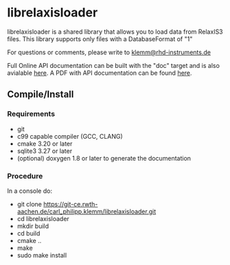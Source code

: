 # librelaxisloader

librelaxisloader is a shared library that allows you to load data from RelaxIS3 files. This library supports only files with a DatabaseFormat of "1"

For questions or comments, please write to klemm@rhd-instruments.de

Full Online API documentation can be built with the "doc" target and is also avialable [here](http://uvos.xyz/kiss/librelaxisloaderdoc).
A PDF with API documentation can be found [here](http://uvos.xyz/kiss/librelaxisloader.pdf).

## Compile/Install

### Requirements

* git
* c99 capable compiler (GCC, CLANG)
* cmake 3.20 or later
* sqlite3 3.27 or later
* (optional) doxygen 1.8 or later to generate the documentation

### Procedure

In a console do:

* git clone https://git-ce.rwth-aachen.de/carl_philipp.klemm/librelaxisloader.git
* cd librelaxisloader
* mkdir build
* cd build
* cmake ..
* make
* sudo make install

